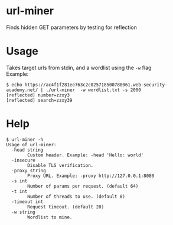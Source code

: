 # url-miner
Finds hidden GET parameters by testing for reflection  

# Usage
Takes target urls from stdin, and a wordlist using the `-w` flag  
Example:
```
$ echo https://ac4f1f281ee763c2c025718500780061.web-security-academy.net/ | ./url-miner  -w wordlist.txt -s 2000
[reflected] number=zzxy3
[reflected] search=zzxy39
```

# Help
```
$ url-miner -h
Usage of url-miner:
  -head string
    	Custom header. Example: -head 'Hello: world'
  -insecure
    	Disable TLS verification.
  -proxy string
    	Proxy URL. Example: -proxy http://127.0.0.1:8080
  -s int
    	Number of params per request. (default 64)
  -t int
    	Number of threads to use. (default 8)
  -timeout int
    	Request timeout. (default 20)
  -w string
    	Wordlist to mine.

```

